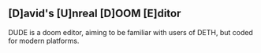 [D]avid's [U]nreal [D]OOM [E]ditor
----

DUDE is a doom editor, aiming to be familiar with users of DETH, but coded for modern platforms.
